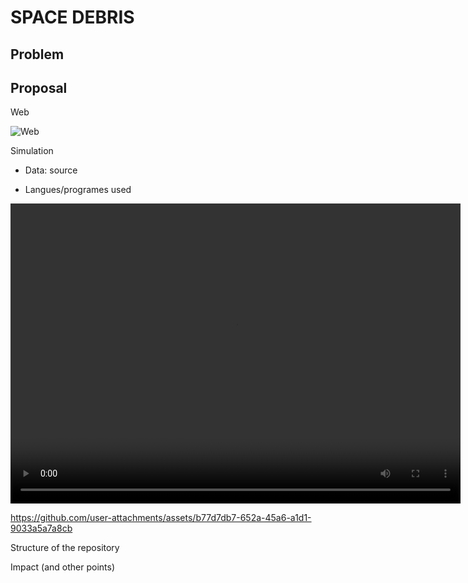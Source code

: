 # SPACE DEBRIS



## Problem



## Proposal



Web

![Web](https://github.com/user-attachments/assets/b8406331-1950-41ca-acb0-3c6b9ba9173e)


Simulation

- Data: source

- Langues/programes used

<video width="720" height="480" controls>
  <source src="./Figures/Simulation.mp4" type="video/mp4">
  Your browser does not support the video tag.
</video>


https://github.com/user-attachments/assets/b77d7db7-652a-45a6-a1d1-9033a5a7a8cb




Structure of the repository



Impact (and other points)


